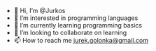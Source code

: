 - 👋 Hi, I’m @Jurkos
- 👀 I’m interested in programming languages
- 🌱 I’m currently learning programming basics
- 💞️ I’m looking to collaborate on learning
- 📫 How to reach me jurek.golonka@gmail.com

<!---
Jurkos/Jurkos is a ✨ special ✨ repository because its `README.md` (this file) appears on your GitHub profile.
You can click the Preview link to take a look at your changes.
--->
